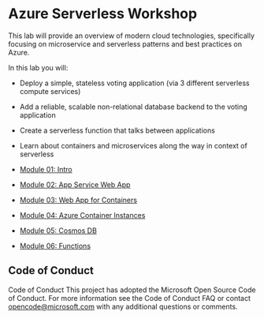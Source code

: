 # Azure Serverless Workshop

This lab will provide an overview of modern cloud technologies, specifically focusing on microservice and serverless patterns and best practices on Azure. 

In this lab you will:
- Deploy a simple, stateless voting application (via 3 different serverless compute services)
- Add a reliable, scalable non-relational database backend to the voting application
- Create a serverless function that talks between applications
- Learn about containers and microservices along the way in context of serverless

- [Module 01: Intro]()
- [Module 02: App Service Web App](02_app-service/README.md)
- [Module 03: Web App for Containers](03_web-app-for-containers/README.md)
- [Module 04: Azure Container Instances](04_azure-container-instances/README.md)
- [Module 05: Cosmos DB](05_cosmosdb-to-aci/README.md)
- [Module 06: Functions](06_functions/README.md)

## Code of Conduct
Code of Conduct This project has adopted the Microsoft Open Source Code of Conduct. For more information see the Code of Conduct FAQ or contact [opencode@microsoft.com](mailto:opencode@microsoft.com) with any additional questions or comments.